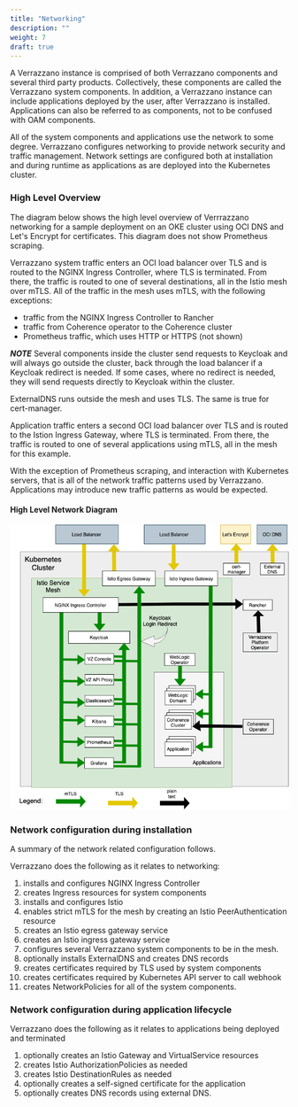 ```yaml
---
title: "Networking"
description: ""
weight: 7
draft: true
---
```


A Verrazzano instance is comprised of both Verrazzano components and several 
third party products. Collectively, these components are called the Verrazzano 
system components.  In addition, a Verrazzano instance can include applications 
deployed by the user, after Verrazzano is installed.  Applications can also be
referred to as components, not to be confused with OAM components.  

All of the system components and applications use the network to some degree.  Verrazzano 
configures networking to provide network security and traffic management.  Network 
settings are configured both at installation and during runtime as applications as are 
deployed into the Kubernetes cluster.

### High Level Overview
The diagram below shows the high level overview of Verrrazzano networking for a sample
deployment on an OKE cluster using OCI DNS and Let's Encrypt for certificates.  This
diagram does not show Prometheus scraping. 

Verrazzano system traffic enters an OCI load balancer over TLS and is routed to the
NGINX Ingress Controller, where TLS is terminated.  From there, the traffic is routed 
to one of several destinations, all in the Istio mesh over mTLS. All of the traffic 
in the mesh uses mTLS, with the following exceptions:
- traffic from the NGINX Ingress Controller to Rancher
- traffic from Coherence operator to the Coherence cluster
- Prometheus traffic, which uses HTTP or HTTPS (not shown)

***NOTE*** Several components inside the cluster send requests to Keycloak and will
always go outside the cluster, back through the load balancer if a Keycloak redirect
is needed.  If some cases, where no redirect is needed, they will send requests directly 
to Keycloak within the cluster.

ExternalDNS runs outside the mesh and uses TLS.  The same is true for
cert-manager.

Application traffic enters a second OCI load balancer over TLS and is routed to the
Istion Ingress Gateway, where TLS is terminated. From there, the traffic is routed 
to one of several applications using mTLS, all in the mesh for this example.

With the exception of Prometheus scraping, and interaction with Kubernetes servers, that
is all of the network traffic patterns used by Verrazzano.  Applications may introduce
new traffic patterns as would be expected. 

#### High Level Network Diagram

![](network-high-level.png)


### Network configuration during installation
A summary of the network related configuration follows.

Verrazzano does the following as it relates to networking:
1. installs and configures NGINX Ingress Controller
1. creates Ingress resources for system components
1. installs and configures Istio
1. enables strict mTLS for the mesh by creating an Istio PeerAuthentication resource
1. creates an Istio egress gateway service
1. creates an Istio ingress gateway service
1. configures several Verrazzano system components to be in the mesh.  
1. optionally installs ExternalDNS and creates DNS records
1. creates certificates required by TLS used by system components
1. creates certificates required by Kubernetes API server to call webhook
1. creates NetworkPolicies for all of the system components.

### Network configuration during application lifecycle
Verrazzano does the following as it relates to applications being deployed and terminated
1. optionally creates an Istio Gateway and VirtualService resources
1. creates Istio AuthorizationPolicies as needed
1. creates Istio DestinationRules as needed
1. optionally creates a self-signed certificate for the application
1. optionally creates DNS records using external DNS.
